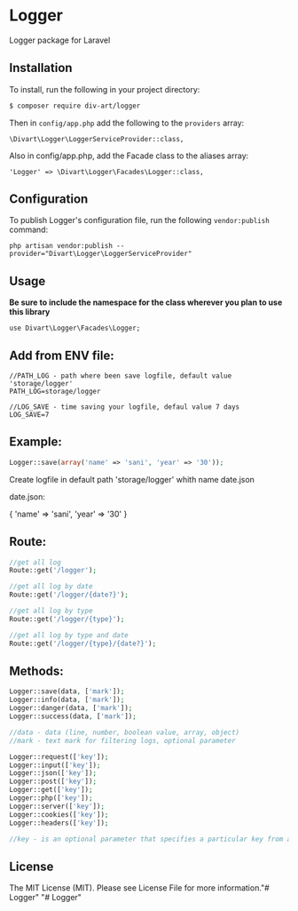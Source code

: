# Logger
Logger package for Laravel

## Installation
To install, run the following in your project directory:

``` bash
$ composer require div-art/logger
```

Then in `config/app.php` add the following to the `providers` array:

```
\Divart\Logger\LoggerServiceProvider::class,
```

Also in config/app.php, add the Facade class to the aliases array:

```
'Logger' => \Divart\Logger\Facades\Logger::class,
```

## Configuration
To publish Logger's configuration file, run the following `vendor:publish` command:

```
php artisan vendor:publish --provider="Divart\Logger\LoggerServiceProvider"
```

## Usage
**Be sure to include the namespace for the class wherever you plan to use this library**

```
use Divart\Logger\Facades\Logger;
```

## Add from ENV file:

```
//PATH_LOG - path where been save logfile, default value 'storage/logger'
PATH_LOG=storage/logger

//LOG_SAVE - time saving your logfile, defaul value 7 days
LOG_SAVE=7
```

## Example:

``` php
Logger::save(array('name' => 'sani', 'year' => '30'));
```

Create logfile in default path 'storage/logger' whith name date.json

date.json:

{
	'name' => 'sani',
	'year' => '30'
}

## Route:

``` php
//get all log
Route::get('/logger');

//get all log by date
Route::get('/logger/{date?}');

//get all log by type
Route::get('/logger/{type}');

//get all log by type and date
Route::get('/logger/{type}/{date?}');
```

## Methods:

``` php
Logger::save(data, ['mark']);
Logger::info(data, ['mark']);
Logger::danger(data, ['mark']);
Logger::success(data, ['mark']);

//data - data (line, number, boolean value, array, object)
//mark - text mark for filtering logs, optional parameter

Logger::request(['key']);
Logger::input(['key']);
Logger::json(['key']);
Logger::post(['key']);
Logger::get(['key']);
Logger::php(['key']);
Logger::server(['key']);
Logger::cookies(['key']);
Logger::headers(['key']);

//key - is an optional parameter that specifies a particular key from an array or object to be written
```

## License
The MIT License (MIT). Please see License File for more information."# Logger" 
"# Logger" 
